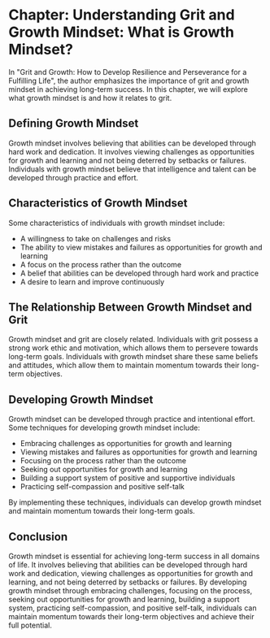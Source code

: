 Chapter: Understanding Grit and Growth Mindset: What is Growth Mindset?
=======================================================================

In "Grit and Growth: How to Develop Resilience and Perseverance for a Fulfilling Life", the author emphasizes the importance of grit and growth mindset in achieving long-term success. In this chapter, we will explore what growth mindset is and how it relates to grit.

Defining Growth Mindset
-----------------------

Growth mindset involves believing that abilities can be developed through hard work and dedication. It involves viewing challenges as opportunities for growth and learning and not being deterred by setbacks or failures. Individuals with growth mindset believe that intelligence and talent can be developed through practice and effort.

Characteristics of Growth Mindset
---------------------------------

Some characteristics of individuals with growth mindset include:

* A willingness to take on challenges and risks
* The ability to view mistakes and failures as opportunities for growth and learning
* A focus on the process rather than the outcome
* A belief that abilities can be developed through hard work and practice
* A desire to learn and improve continuously

The Relationship Between Growth Mindset and Grit
------------------------------------------------

Growth mindset and grit are closely related. Individuals with grit possess a strong work ethic and motivation, which allows them to persevere towards long-term goals. Individuals with growth mindset share these same beliefs and attitudes, which allow them to maintain momentum towards their long-term objectives.

Developing Growth Mindset
-------------------------

Growth mindset can be developed through practice and intentional effort. Some techniques for developing growth mindset include:

* Embracing challenges as opportunities for growth and learning
* Viewing mistakes and failures as opportunities for growth and learning
* Focusing on the process rather than the outcome
* Seeking out opportunities for growth and learning
* Building a support system of positive and supportive individuals
* Practicing self-compassion and positive self-talk

By implementing these techniques, individuals can develop growth mindset and maintain momentum towards their long-term goals.

Conclusion
----------

Growth mindset is essential for achieving long-term success in all domains of life. It involves believing that abilities can be developed through hard work and dedication, viewing challenges as opportunities for growth and learning, and not being deterred by setbacks or failures. By developing growth mindset through embracing challenges, focusing on the process, seeking out opportunities for growth and learning, building a support system, practicing self-compassion, and positive self-talk, individuals can maintain momentum towards their long-term objectives and achieve their full potential.
